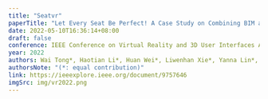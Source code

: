 ```yaml
---
title: "Seatvr"
paperTitle: "Let Every Seat Be Perfect! A Case Study on Combining BIM and VR for Room Planning"
date: 2022-05-10T16:36:14+08:00
draft: false
conference: IEEE Conference on Virtual Reality and 3D User Interfaces Abstracts and Workshops (VR)
year: 2022
authors: Wai Tong*, Haotian Li*, Huan Wei*, Liwenhan Xie*, Yanna Lin*, and Huamin Qu
authorsNote: "(*: equal contribution)"
link: https://ieeexplore.ieee.org/document/9757646
imgSrc: img/vr2022.png
---
```


